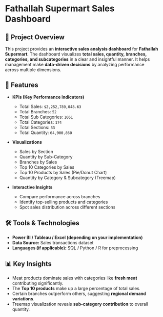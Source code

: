 
# Fathallah Supermart Sales Dashboard



## 📌 Project Overview

This project provides an **interactive sales analysis dashboard** for **Fathallah Supermart**. The dashboard visualizes **total sales, quantity, branches, categories, and subcategories** in a clear and insightful manner. It helps management make **data-driven decisions** by analyzing performance across multiple dimensions.

## 🚀 Features

* **KPIs (Key Performance Indicators)**

  * Total Sales: `$2,252,780,048.63`
  * Total Branches: `52`
  * Total Sub Categories: `1061`
  * Total Categories: `174`
  * Total Sections: `33`
  * Total Quantity: `64,900,860`

* **Visualizations**

  * Sales by Section
  * Quantity by Sub-Category
  * Branches by Sales
  * Top 10 Categories by Sales
  * Top 10 Products by Sales (Pie/Donut Chart)
  * Quantity by Category & Subcategory (Treemap)

* **Interactive Insights**

  * Compare performance across branches
  * Identify top-selling products and categories
  * Spot sales distribution across different sections

## 🛠️ Tools & Technologies

* **Power BI / Tableau / Excel (depending on your implementation)**
* **Data Source:** Sales transactions dataset
* **Languages (if applicable):** SQL / Python / R for preprocessing

## 📊 Key Insights

* Meat products dominate sales with categories like **fresh meat** contributing significantly.
* The **Top 10 products** make up a large percentage of total sales.
* Certain branches outperform others, suggesting **regional demand variations**.
* Treemap visualization reveals **sub-category contribution** to overall quantity.
